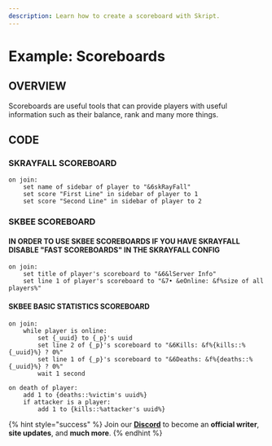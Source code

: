 ```yaml
---
description: Learn how to create a scoreboard with Skript.
---
```


# Example: Scoreboards

## OVERVIEW

Scoreboards are useful tools that can provide players with useful information such as their balance, rank and many more things.

## CODE

### SKRAYFALL SCOREBOARD

```text
on join:
    set name of sidebar of player to "&6skRayFall"
    set score "First Line" in sidebar of player to 1
    set score "Second Line" in sidebar of player to 2
```

### SKBEE SCOREBOARD

#### IN ORDER TO USE SKBEE SCOREBOARDS IF YOU HAVE SKRAYFALL DISABLE "FAST SCOREBOARDS" IN THE SKRAYFALL CONFIG

```text
on join:
    set title of player's scoreboard to "&6&lServer Info"
    set line 1 of player's scoreboard to "&7• &eOnline: &f%size of all players%"
```

#### SKBEE BASIC STATISTICS SCOREBOARD

```text
on join:
    while player is online:
        set {_uuid} to {_p}'s uuid
        set line 2 of {_p}'s scoreboard to "&6Kills: &f%{kills::%{_uuid}%} ? 0%"
        set line 1 of {_p}'s scoreboard to "&6Deaths: &f%{deaths::%{_uuid}%} ? 0%"
        wait 1 second

on death of player:
    add 1 to {deaths::%victim's uuid%}
    if attacker is a player:
        add 1 to {kills::%attacker's uuid%}
```

{% hint style="success" %}
Join our [**Discord**](https://discord.gg/TYhH5bK) to become an **official writer**, **site updates**, and **much more**.
{% endhint %}

